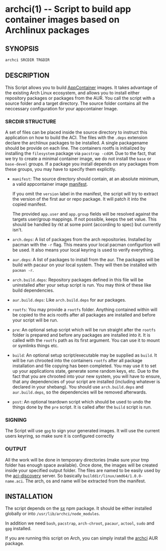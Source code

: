 # archci(1) -- Script to build app container images based on Archlinux packages

## SYNOPSIS
```sh
archci SRCDIR TRGDIR
```

## DESCRIPTION
This Script allows you to build [AppContainer](https://coreos.com/rkt/docs/0.5.6/app-container.html) images. It takes advantage of the existing Arch Linux ecosystem, and allows you to install either repository packages or packages from the AUR.
You call the script with a source folder and a target directory. The source folder contains all the neccessary configuration for your appcontainer Image.

### SRCDIR STRUCTURE
A set of files can be placed inside the source directory to instruct this application on how to build the ACI.
The files with the `.deps` extension declare the archlinux packages to be installed. A single packagename should be provide on each line.
The containers rootfs is initialized by installing the `filesystem` package via `pacstrap -cdGM`.
Due to the fact, that we try to create a minimal container image, we do not install the `base` or `base-devel` groups. If a package you install depends on any packages from these groups, you may have to specify them explicitly.

* `manifest`:
	The source directory should contain, at an absolute minimum, a valid appcontainer image [manifest](https://github.com/appc/spec/blob/master/spec/aci.md#image-manifest).

	If you omit the `version` label in the manifest, the script will try to extract the version of the first aur or repo package. It will patch it into the copied manifest.

	The provided `app.user` and `app.group` fields will be resolved against the targets user/group mappings. If not possible, keeps the set value. This should be handled by rkt at some point (according to spec) but currently isn't.

* `arch.deps`:
	A list of packages from the arch repositories. Installed by pacman with the `-r` flag. This means your local pacman configurtion will be used.
	It also means your local keyring is used to verify everything.

* `aur.deps`:
	A list of packages to install from the aur. The packages will be build with pacaur on your local system. They will then be installed with `pacman -r`.

* `arch.build.deps`:
	Repository packages defined in this file will be uninstalled after your setup script is run. You may think of these like build dependencies.

* `aur.build.deps`:
	Like `arch.build.deps` for aur packages.

* `rootfs`:
	You may provide a `rootfs` folder. Anything contained within will be copied to the acis rootfs after all packages are installed and before your script will be run.

* `pre`:
	An optional setup script which will be run straight after the `rootfs` folder is prepared and before any packages are installed into it. It is called with the `rootfs` path as its first argument.
	You can use it to mount or symlinks things etc.

* `build`:
	An optional setup script/executable may be supplied as `build`. It will be run chrooted into the containers `rootfs` after all package installation and file copying has been completed. You may use it to set up your applications state, generate some random keys, etc.
	Due to the fact that you are chrooted into your new system, you will have to ensure, that any dependencies of your script are installed (including whatever is declared in your shebang). You should use `arch.build.deps` and `aur.build.deps`, so the dependencies will be removed afterwards.

* `post`:
	An optional teardown script which should be used to undo the things done by the `pre` script.
	It is called after the `build` script is run.

### SIGNING
The Script will use `gpg` to sign your generated images. It will use the current users keyring, so make sure it is configured correctly

### OUTPUT
All the work will be done in temporary directories (make sure your tmp folder has enough space available). Once done, the images will be created inside your specified output folder.
The files are named to be easily used by the [aci-discovery](https://github.com/coreos/aci-discovery) server. So basically `builddir/linux/amd64/1.0.0-name.aci`. The arch, os and name will be extracted from the manifest.

## INSTALLATION
The script depends on the [sx](https://www.npmjs.com/package/sx) npm package. It should be either installed globally or into `/usr/lib/archci/node_modules`.

In addition we need `bash`, `pacstrap`, `arch-chroot`, `pacaur`, `actool`, `sudo` and `gpg` installed.

If you are running this script on Arch, you can simply install the [archci](https://aur.archlinux.org/packages/archci/) AUR package.
